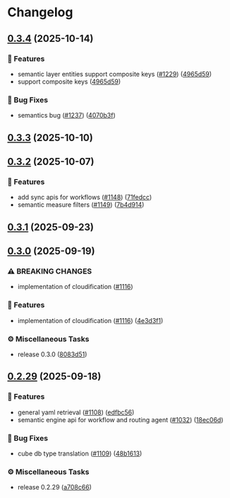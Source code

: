 # Changelog

## [0.3.4](https://github.com/oxy-hq/oxy-internal/compare/0.3.3...0.3.4) (2025-10-14)


### <!-- 0 -->🚀 Features

* semantic layer entities support composite keys ([#1229](https://github.com/oxy-hq/oxy-internal/issues/1229)) ([4965d59](https://github.com/oxy-hq/oxy-internal/commit/4965d59dd0d3892021900c2b5f5d5368511232d7))
* support composite keys ([4965d59](https://github.com/oxy-hq/oxy-internal/commit/4965d59dd0d3892021900c2b5f5d5368511232d7))


### <!-- 1 -->🐛 Bug Fixes

* semantics bug ([#1237](https://github.com/oxy-hq/oxy-internal/issues/1237)) ([4070b3f](https://github.com/oxy-hq/oxy-internal/commit/4070b3f1f4a42107eb46611e19f5ec4f446abd35))

## [0.3.3](https://github.com/oxy-hq/oxy-internal/compare/0.3.2...0.3.3) (2025-10-10)

## [0.3.2](https://github.com/oxy-hq/oxy-internal/compare/0.3.1...0.3.2) (2025-10-07)


### <!-- 0 -->🚀 Features

* add sync apis for workflows ([#1148](https://github.com/oxy-hq/oxy-internal/issues/1148)) ([71fedcc](https://github.com/oxy-hq/oxy-internal/commit/71fedcc74e30ef075e88c32e26626260c05a5d9f))
* semantic measure filters ([#1149](https://github.com/oxy-hq/oxy-internal/issues/1149)) ([7b4d914](https://github.com/oxy-hq/oxy-internal/commit/7b4d914d70a78c5d875b5934ce716f7fed780469))

## [0.3.1](https://github.com/oxy-hq/oxy-internal/compare/0.3.0...0.3.1) (2025-09-23)

## [0.3.0](https://github.com/oxy-hq/oxy-internal/compare/0.2.29...0.3.0) (2025-09-19)


### ⚠ BREAKING CHANGES

* implementation of cloudification ([#1116](https://github.com/oxy-hq/oxy-internal/issues/1116))

### <!-- 0 -->🚀 Features

* implementation of cloudification ([#1116](https://github.com/oxy-hq/oxy-internal/issues/1116)) ([4e3d3f1](https://github.com/oxy-hq/oxy-internal/commit/4e3d3f10cd1930c49d93539c1b6a810d031f3221))


### <!-- 7 -->⚙️ Miscellaneous Tasks

* release 0.3.0 ([8083d51](https://github.com/oxy-hq/oxy-internal/commit/8083d51f29becc300f4ad82defcde821d738549e))

## [0.2.29](https://github.com/oxy-hq/oxy-internal/compare/0.2.28...0.2.29) (2025-09-18)


### <!-- 0 -->🚀 Features

* general yaml retrieval ([#1108](https://github.com/oxy-hq/oxy-internal/issues/1108)) ([edfbc56](https://github.com/oxy-hq/oxy-internal/commit/edfbc56be368f3148ec7a465c10482bcfcd97f98))
* semantic engine api for workflow and routing agent ([#1032](https://github.com/oxy-hq/oxy-internal/issues/1032)) ([18ec06d](https://github.com/oxy-hq/oxy-internal/commit/18ec06dc1b64c9a32afd2c24d6624e44571eed2d))


### <!-- 1 -->🐛 Bug Fixes

* cube db type translation ([#1109](https://github.com/oxy-hq/oxy-internal/issues/1109)) ([48b1613](https://github.com/oxy-hq/oxy-internal/commit/48b16135a60d5966677763c201e1041b978b81aa))


### <!-- 7 -->⚙️ Miscellaneous Tasks

* release 0.2.29 ([a708c66](https://github.com/oxy-hq/oxy-internal/commit/a708c660950837dcb30a2049e279d5be416b0034))
